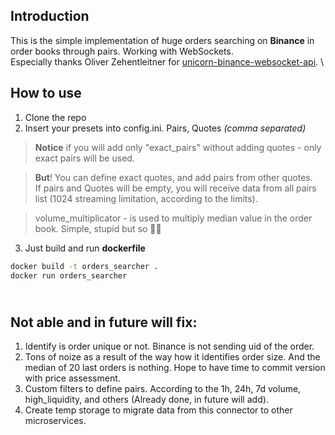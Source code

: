 Introduction
---
This is the simple implementation of huge orders searching on **Binance** in order books through pairs. Working with WebSockets.\
Especially thanks Oliver Zehentleitner for [unicorn-binance-websocket-api](https://github.com/oliver-zehentleitner/unicorn-binance-websocket-api).
\

How to use
---
1. Clone the repo
2. Insert your presets into config.ini. Pairs, Quotes *(comma separated)*
> **Notice** if you will add only "exact_pairs" without adding quotes - only exact pairs will be used.

> **But**! You can define exact quotes, and add pairs from other quotes. \
> If pairs and Quotes will be empty, you will receive data from all pairs list (1024 streaming limitation, according to the limits).

> volume_multiplicator - is used to multiply median value in the order book. Simple, stupid but so 🤷‍♂️
3. Just build and run **dockerfile**
```bash
docker build -t orders_searcher .
docker run orders_searcher
```
\
Not able and in future will fix:
---
1. Identify is order unique or not. Binance is not sending uid of the order.
2. Tons of noize as a result of the way how it identifies order size. And the median of 20 last orders is nothing. Hope to have time to commit version with price assessment.
3. Custom filters to define pairs. According to the 1h, 24h, 7d volume, high_liquidity, and others (Already done, in future will add).
4. Create temp storage to migrate data from this connector to other microservices.

